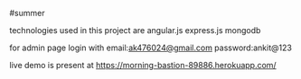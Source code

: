 #summer

technologies used in this project are angular.js express.js mongodb 


for admin page login with email:ak476024@gmail.com password:ankit@123


live demo is present at https://morning-bastion-89886.herokuapp.com/
